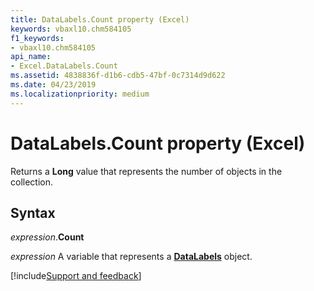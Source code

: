 ```yaml
---
title: DataLabels.Count property (Excel)
keywords: vbaxl10.chm584105
f1_keywords:
- vbaxl10.chm584105
api_name:
- Excel.DataLabels.Count
ms.assetid: 4838836f-d1b6-cdb5-47bf-0c7314d9d622
ms.date: 04/23/2019
ms.localizationpriority: medium
---
```



# DataLabels.Count property (Excel)

Returns a **Long** value that represents the number of objects in the collection.


## Syntax

_expression_.**Count**

_expression_ A variable that represents a **[DataLabels](Excel.DataLabels(object).md)** object.




[!include[Support and feedback](~/includes/feedback-boilerplate.md)]